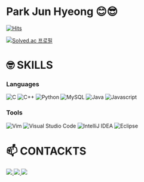 # Park Jun Hyeong 😊😎

[![Hits](https://hits.seeyoufarm.com/api/count/incr/badge.svg?url=https%3A%2F%2Fgithub.com%2Fiamjunhyeong&count_bg=%23817AFC&title_bg=%239A00B6&icon=&icon_color=%23FFFBFB&title=hits&edge_flat=false)](https://hits.seeyoufarm.com)

[![Solved.ac
프로필](http://mazassumnida.wtf/api/v2/generate_badge?boj=refill447)](https://solved.ac/refill447)

# 🤓 SKILLS
### Languages

![C](https://img.shields.io/badge/C-A8B9CC.svg?&style=for-the-badge&logo=C&logoColor=white)
![C++](https://img.shields.io/badge/C++-00599C.svg?&style=for-the-badge&logo=cplusplus&logoColor=white)
![Python](https://img.shields.io/badge/Python-3776AB.svg?&style=for-the-badge&logo=Python&logoColor=white)
![MySQL](https://img.shields.io/badge/mysql-4479A1.svg?&style=for-the-badge&logo=mysql&logoColor=white)
![Java](https://img.shields.io/badge/java-DD0700.svg?&style=for-the-badge&logo=java&logoColor=white)
![Javascript](https://img.shields.io/badge/Javascript-F7DF1E.svg?&style=for-the-badge&logo=javascript&logoColor=white)



### Tools

![Vim](https://img.shields.io/badge/vim-019733.svg?&style=for-the-badge&logo=vim&logoColor=white)
![Visual Studio Code](https://img.shields.io/badge/Visual%20Studio%20Code-007ACC.svg?&style=for-the-badge&logo=Visual%20Studio%20Code&logoColor=white)
![IntelliJ IDEA](https://img.shields.io/badge/intellijidea-000000.svg?&style=for-the-badge&logo=intellijidea&logoColor=white)
![Eclipse](https://img.shields.io/badge/Eclipse-2C2255.svg?&style=for-the-badge&logo=Eclipse&logoColor=white)


# 📫 CONTACKTS
<div>
    <a href="https://www.notion.so/34a474d9d56a420c99ffbd74c8f0a77e?v=f8488adc1d2c43df985ea2bb334d9115">
        <img src="https://img.shields.io/badge/Notion-9999FF?style=for-the-badge&logo=Notion&logoColor=white"> 
    </a>
    <a href="https://github.com/iamjunhyeong">
        <img src="https://img.shields.io/badge/GitHub-181717?style=for-the-badge&logo=github&logoColor=white"> 
    </a>
    <a href="dddodo447@gmail.com">
        <img src="https://img.shields.io/badge/Gmail-EA4335.svg?&style=for-the-badge&logo=Gmail&logoColor=white"> 
    </a>
</div>
  
